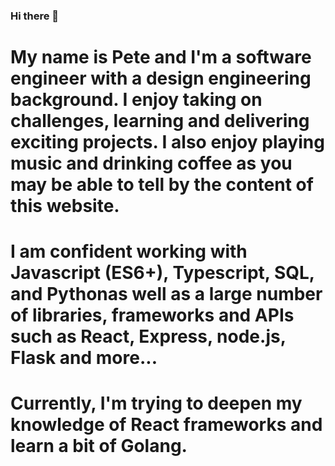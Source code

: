 ### Hi there 👋

# My name is Pete and I'm a software engineer with a design engineering background. I enjoy taking on challenges, learning and delivering exciting projects. I also enjoy playing music and drinking coffee as you may be able to tell by the content of this website.

# I am confident working with Javascript (ES6+), Typescript, SQL, and Pythonas well as a large number of libraries, frameworks and APIs such as React, Express, node.js, Flask and more...

# Currently, I'm trying to deepen my knowledge of React frameworks and learn a bit of Golang.

